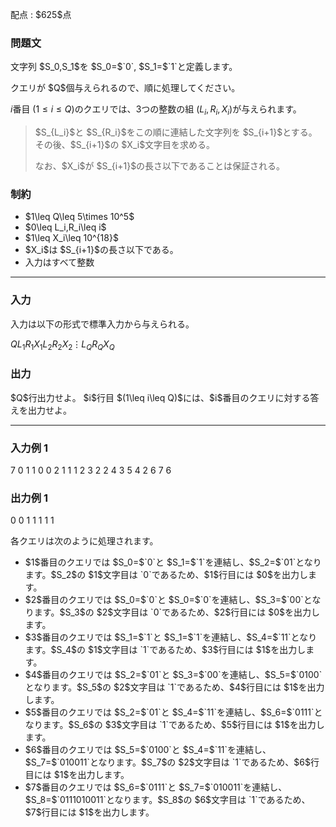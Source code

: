 
<div>

<span>

<span>

<p>
配点 : $625$点
</p>

<div>

<section>

### **問題文**

<p>
文字列 $S_0,S_1$を $S_0=$`0`, $S_1=$`1`と定義します。
</p>

<p>
クエリが $Q$個与えられるので、順に処理してください。

$i$番目 $(1\leq i\leq Q)$のクエリでは、$3$つの整数の組 $(L_i,R_i,X_i)$が与えられます。
</p>

<blockquote>

<p>
$S_{L_i}$と $S_{R_i}$をこの順に連結した文字列を $S_{i+1}$とする。
その後、$S_{i+1}$の $X_i$文字目を求める。
</p>

<p>
なお、$X_i$が $S_{i+1}$の長さ以下であることは保証される。
</p>

</blockquote>

</section>

</div>

<div>

<section>

### **制約**

<ul>

<li>
$1\leq Q\leq 5\times 10^5$
</li>

<li>
$0\leq L_i,R_i\leq i$
</li>

<li>
$1\leq X_i\leq 10^{18}$
</li>

<li>
$X_i$は $S_{i+1}$の長さ以下である。
</li>

<li>
入力はすべて整数
</li>

</ul>

</section>

</div>

---

<div>

<div>

<section>

### **入力**

<p>
入力は以下の形式で標準入力から与えられる。
</p>

<div>

$Q$$L_1$$R_1$$X_1$$L_2$$R_2$$X_2$$\vdots$$L_Q$$R_Q$$X_Q$
</div>

</section>

</div>

<div>

<section>

### **出力**

<p>
$Q$行出力せよ。
$i$行目 $(1\leq i\leq Q)$には、$i$番目のクエリに対する答えを出力せよ。
</p>

</section>

</div>

</div>

---

<div>

<section>

### **入力例 1**

<div>

7
0 1 1
0 0 2
1 1 1
2 3 2
2 4 3
5 4 2
6 7 6

</div>

</section>

</div>

<div>

<section>

### **出力例 1**

<div>

0
0
1
1
1
1
1

</div>

<p>
各クエリは次のように処理されます。
</p>

<ul>

<li>
$1$番目のクエリでは $S_0=$`0`と $S_1=$`1`を連結し、$S_2=$`01`となります。$S_2$の $1$文字目は `0`であるため、$1$行目には $0$を出力します。
</li>

<li>
$2$番目のクエリでは $S_0=$`0`と $S_0=$`0`を連結し、$S_3=$`00`となります。$S_3$の $2$文字目は `0`であるため、$2$行目には $0$を出力します。
</li>

<li>
$3$番目のクエリでは $S_1=$`1`と $S_1=$`1`を連結し、$S_4=$`11`となります。$S_4$の $1$文字目は `1`であるため、$3$行目には $1$を出力します。
</li>

<li>
$4$番目のクエリでは $S_2=$`01`と $S_3=$`00`を連結し、$S_5=$`0100`となります。$S_5$の $2$文字目は `1`であるため、$4$行目には $1$を出力します。
</li>

<li>
$5$番目のクエリでは $S_2=$`01`と $S_4=$`11`を連結し、$S_6=$`0111`となります。$S_6$の $3$文字目は `1`であるため、$5$行目には $1$を出力します。
</li>

<li>
$6$番目のクエリでは $S_5=$`0100`と $S_4=$`11`を連結し、$S_7=$`010011`となります。$S_7$の $2$文字目は `1`であるため、$6$行目には $1$を出力します。
</li>

<li>
$7$番目のクエリでは $S_6=$`0111`と $S_7=$`010011`を連結し、$S_8=$`0111010011`となります。$S_8$の $6$文字目は `1`であるため、$7$行目には $1$を出力します。
</li>

</ul>

</section>

</div>

</span>

</span>

</div>
